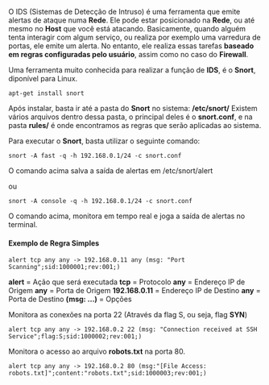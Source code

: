 O IDS (Sistemas de Detecção de Intruso) é uma ferramenta que emite alertas de ataque numa **Rede**.
Ele pode estar posicionado na **Rede**, ou até mesmo no **Host** que você está atacando.
Basicamente, quando alguém tenta interagir com algum serviço, ou realiza por exemplo uma varredura de portas, ele emite um alerta.
No entanto, ele realiza essas tarefas **baseado em regras configuradas pelo usuário**, assim como no caso do **Firewall**.

Uma ferramenta muito conhecida para realizar a função de **IDS**, é o **Snort**, diponível para Linux.

```shell
apt-get install snort
```

Após instalar, basta ir até a pasta do **Snort** no sistema: **/etc/snort/**
Existem vários arquivos dentro dessa pasta, o principal deles é o **snort.conf**, e na pasta **rules/** é onde encontramos as regras que serão aplicadas ao sistema.

Para executar o **Snort**, basta utilizar o seguinte comando:

```shell
snort -A fast -q -h 192.168.0.1/24 -c snort.conf
```

O comando acima salva a saída de alertas em /etc/snort/alert

ou

```shell
snort -A console -q -h 192.168.0.1/24 -c snort.conf
```

O comando acima, monitora em tempo real e joga a saída de alertas no terminal.

#### Exemplo de Regra Simples

```shell
alert tcp any any -> 192.168.0.11 any (msg: "Port   Scanning";sid:1000001;rev:001;)
```

**alert** = Ação que será executada
**tcp** = Protocolo
**any** = Endereço IP de Origem
**any** = Porta de Origem
**192.168.0.11** = Endereço IP de Destino
**any** = Porta de Destino
**(msg: ...)** = Opções

Monitora as conexões na porta 22 (Através da flag S, ou seja, flag **SYN**)
```sell
alert tcp any any -> 192.168.0.2 22 (msg: "Connection received at SSH Service";flag:S;sid:1000002;rev:001;)
```

Monitora o acesso ao arquivo **robots.txt** na porta 80.
```shell
alert tcp any any -> 192.168.0.2 80 (msg:"[File Access: robots.txt]";content:"robots.txt";sid:1000003;rev:001;)
```
